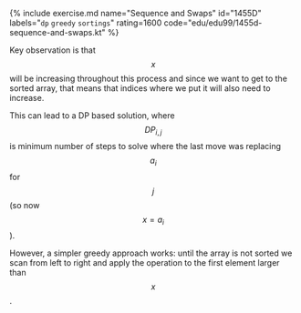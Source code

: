 {% include exercise.md name="Sequence and Swaps" id="1455D" labels="`dp` `greedy` `sortings`" rating=1600 code="edu/edu99/1455d-sequence-and-swaps.kt" %}

Key observation is that $$x$$ will be increasing throughout this process and since we want to get to the sorted array, that means that indices where we put it will also need to increase.

This can lead to a DP based solution, where $$DP_{i, j}$$ is minimum number of steps to solve where the last move was replacing $$a_i$$ for $$j$$ (so now $$x = a_i$$).

However, a simpler greedy approach works: until the array is not sorted we scan from left to right and apply the operation to the first element larger than $$x$$.
